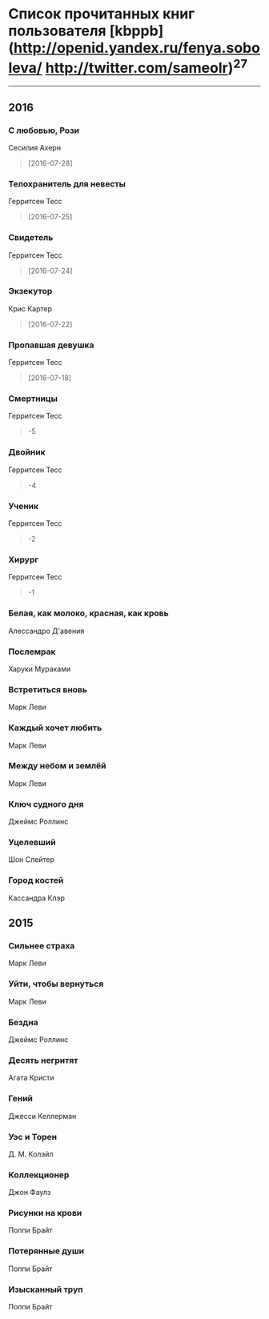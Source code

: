 # Список прочитанных книг пользователя [kbppb](http://openid.yandex.ru/fenya.soboleva/ http://twitter.com/sameolr)<sup>27</sup>
---

## 2016

### С любовью, Рози
Сесилия Ахерн
> [2016-07-28] 


### Телохранитель для невесты
Герритсен Тесс
> [2016-07-25] 


### Свидетель
Герритсен Тесс
> [2016-07-24] 


### Экзекутор
Крис Картер
> [2016-07-22] 


### Пропавшая девушка
Герритсен Тесс
> [2016-07-18] 


### Смертницы
Герритсен Тесс
> -5


### Двойник
Герритсен Тесс
> -4


### Ученик
Герритсен Тесс
> -2


### Хирург
Герритсен Тесс
> -1


### Белая, как молоко, красная, как кровь
Алессандро Д'авения


### Послемрак
Харуки Мураками


### Встретиться вновь
Марк Леви


### Каждый хочет любить
Марк Леви


### Между небом и землёй
Марк Леви


### Ключ судного дня
Джеймс Роллинс


### Уцелевший
Шон Слейтер


### Город костей
Кассандра Клэр



## 2015

### Сильнее страха
Марк Леви


### Уйти, чтобы вернуться
Марк Леви


### Бездна
Джеймс Роллинс


### Десять негритят
Агата Кристи


### Гений
Джесси Келлерман


### Уэс и Торен
Д. М. Колэйл


### Коллекционер
Джон Фаулз


### Рисунки на крови
Поппи Брайт


### Потерянные души
Поппи Брайт


### Изысканный труп
Поппи Брайт



